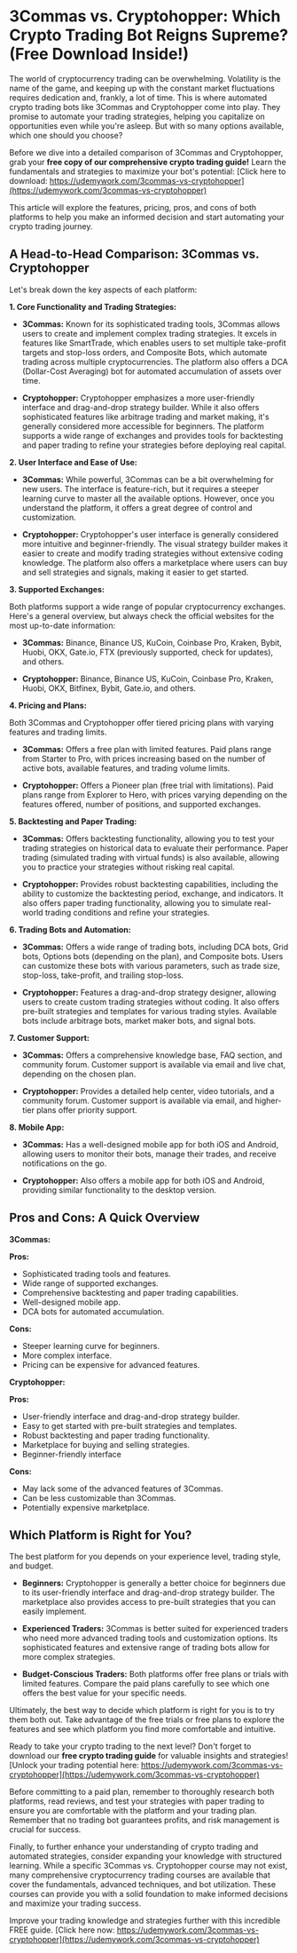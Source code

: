 # 3Commas vs. Cryptohopper: Which Crypto Trading Bot Reigns Supreme? (Free Download Inside!)

The world of cryptocurrency trading can be overwhelming. Volatility is the name of the game, and keeping up with the constant market fluctuations requires dedication and, frankly, a lot of time. This is where automated crypto trading bots like 3Commas and Cryptohopper come into play. They promise to automate your trading strategies, helping you capitalize on opportunities even while you're asleep. But with so many options available, which one should you choose?

Before we dive into a detailed comparison of 3Commas and Cryptohopper, grab your **free copy of our comprehensive crypto trading guide!** Learn the fundamentals and strategies to maximize your bot's potential: [Click here to download: https://udemywork.com/3commas-vs-cryptohopper](https://udemywork.com/3commas-vs-cryptohopper)

This article will explore the features, pricing, pros, and cons of both platforms to help you make an informed decision and start automating your crypto trading journey.

## A Head-to-Head Comparison: 3Commas vs. Cryptohopper

Let's break down the key aspects of each platform:

**1. Core Functionality and Trading Strategies:**

*   **3Commas:** Known for its sophisticated trading tools, 3Commas allows users to create and implement complex trading strategies. It excels in features like SmartTrade, which enables users to set multiple take-profit targets and stop-loss orders, and Composite Bots, which automate trading across multiple cryptocurrencies. The platform also offers a DCA (Dollar-Cost Averaging) bot for automated accumulation of assets over time.

*   **Cryptohopper:** Cryptohopper emphasizes a more user-friendly interface and drag-and-drop strategy builder. While it also offers sophisticated features like arbitrage trading and market making, it's generally considered more accessible for beginners. The platform supports a wide range of exchanges and provides tools for backtesting and paper trading to refine your strategies before deploying real capital.

**2. User Interface and Ease of Use:**

*   **3Commas:** While powerful, 3Commas can be a bit overwhelming for new users. The interface is feature-rich, but it requires a steeper learning curve to master all the available options. However, once you understand the platform, it offers a great degree of control and customization.

*   **Cryptohopper:** Cryptohopper's user interface is generally considered more intuitive and beginner-friendly. The visual strategy builder makes it easier to create and modify trading strategies without extensive coding knowledge. The platform also offers a marketplace where users can buy and sell strategies and signals, making it easier to get started.

**3. Supported Exchanges:**

Both platforms support a wide range of popular cryptocurrency exchanges. Here's a general overview, but always check the official websites for the most up-to-date information:

*   **3Commas:** Binance, Binance US, KuCoin, Coinbase Pro, Kraken, Bybit, Huobi, OKX, Gate.io, FTX (previously supported, check for updates), and others.

*   **Cryptohopper:** Binance, Binance US, KuCoin, Coinbase Pro, Kraken, Huobi, OKX, Bitfinex, Bybit, Gate.io, and others.

**4. Pricing and Plans:**

Both 3Commas and Cryptohopper offer tiered pricing plans with varying features and trading limits.

*   **3Commas:** Offers a free plan with limited features. Paid plans range from Starter to Pro, with prices increasing based on the number of active bots, available features, and trading volume limits.

*   **Cryptohopper:** Offers a Pioneer plan (free trial with limitations). Paid plans range from Explorer to Hero, with prices varying depending on the features offered, number of positions, and supported exchanges.

**5. Backtesting and Paper Trading:**

*   **3Commas:** Offers backtesting functionality, allowing you to test your trading strategies on historical data to evaluate their performance. Paper trading (simulated trading with virtual funds) is also available, allowing you to practice your strategies without risking real capital.

*   **Cryptohopper:** Provides robust backtesting capabilities, including the ability to customize the backtesting period, exchange, and indicators. It also offers paper trading functionality, allowing you to simulate real-world trading conditions and refine your strategies.

**6. Trading Bots and Automation:**

*   **3Commas:** Offers a wide range of trading bots, including DCA bots, Grid bots, Options bots (depending on the plan), and Composite bots. Users can customize these bots with various parameters, such as trade size, stop-loss, take-profit, and trailing stop-loss.

*   **Cryptohopper:** Features a drag-and-drop strategy designer, allowing users to create custom trading strategies without coding. It also offers pre-built strategies and templates for various trading styles. Available bots include arbitrage bots, market maker bots, and signal bots.

**7. Customer Support:**

*   **3Commas:** Offers a comprehensive knowledge base, FAQ section, and community forum. Customer support is available via email and live chat, depending on the chosen plan.

*   **Cryptohopper:** Provides a detailed help center, video tutorials, and a community forum. Customer support is available via email, and higher-tier plans offer priority support.

**8. Mobile App:**

*   **3Commas:** Has a well-designed mobile app for both iOS and Android, allowing users to monitor their bots, manage their trades, and receive notifications on the go.

*   **Cryptohopper:** Also offers a mobile app for both iOS and Android, providing similar functionality to the desktop version.

## Pros and Cons: A Quick Overview

**3Commas:**

**Pros:**

*   Sophisticated trading tools and features.
*   Wide range of supported exchanges.
*   Comprehensive backtesting and paper trading capabilities.
*   Well-designed mobile app.
*   DCA bots for automated accumulation.

**Cons:**

*   Steeper learning curve for beginners.
*   More complex interface.
*   Pricing can be expensive for advanced features.

**Cryptohopper:**

**Pros:**

*   User-friendly interface and drag-and-drop strategy builder.
*   Easy to get started with pre-built strategies and templates.
*   Robust backtesting and paper trading functionality.
*   Marketplace for buying and selling strategies.
*   Beginner-friendly interface

**Cons:**

*   May lack some of the advanced features of 3Commas.
*   Can be less customizable than 3Commas.
*   Potentially expensive marketplace.

## Which Platform is Right for You?

The best platform for you depends on your experience level, trading style, and budget.

*   **Beginners:** Cryptohopper is generally a better choice for beginners due to its user-friendly interface and drag-and-drop strategy builder. The marketplace also provides access to pre-built strategies that you can easily implement.

*   **Experienced Traders:** 3Commas is better suited for experienced traders who need more advanced trading tools and customization options. Its sophisticated features and extensive range of trading bots allow for more complex strategies.

*   **Budget-Conscious Traders:** Both platforms offer free plans or trials with limited features. Compare the paid plans carefully to see which one offers the best value for your specific needs.

Ultimately, the best way to decide which platform is right for you is to try them both out. Take advantage of the free trials or free plans to explore the features and see which platform you find more comfortable and intuitive.

Ready to take your crypto trading to the next level? Don't forget to download our **free crypto trading guide** for valuable insights and strategies! [Unlock your trading potential here: https://udemywork.com/3commas-vs-cryptohopper](https://udemywork.com/3commas-vs-cryptohopper)

Before committing to a paid plan, remember to thoroughly research both platforms, read reviews, and test your strategies with paper trading to ensure you are comfortable with the platform and your trading plan. Remember that no trading bot guarantees profits, and risk management is crucial for success.

Finally, to further enhance your understanding of crypto trading and automated strategies, consider expanding your knowledge with structured learning. While a specific 3Commas vs. Cryptohopper course may not exist, many comprehensive cryptocurrency trading courses are available that cover the fundamentals, advanced techniques, and bot utilization. These courses can provide you with a solid foundation to make informed decisions and maximize your trading success.

Improve your trading knowledge and strategies further with this incredible FREE guide. [Click here now: https://udemywork.com/3commas-vs-cryptohopper](https://udemywork.com/3commas-vs-cryptohopper)
